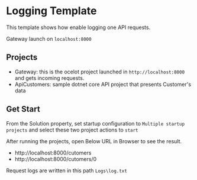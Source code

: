 # Logging Template

This template shows how enable logging one API requests.

Gateway launch on `localhost:8000`

## Projects 
* Gateway: this is the ocelot project launched in `http://localhost:8000` and gets incoming requests.
* ApiCustomers: sample dotnet core API project that presents Customer's data

## Get Start
From the Solution property, set startup configuration to `Multiple startup projects` and select these two project actions to `start`

After running the projects, open Below URL in Browser to see the result.
* http://localhost:8000/cutomers
* http://localhost:8000/cutomers/0

Request logs are written in this path `Logs\log.txt`
